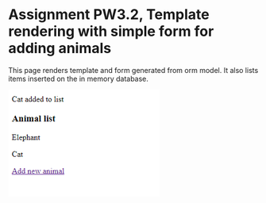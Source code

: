 # Assignment PW3.2, Template rendering with simple form for adding animals

This page renders template and form generated from orm model. It also lists items inserted on the in memory database.

![alt text](screenshot.png "Screenshot")